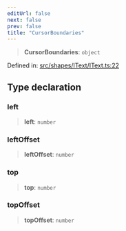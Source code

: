 ```yaml
---
editUrl: false
next: false
prev: false
title: "CursorBoundaries"
---
```


> **CursorBoundaries**: `object`

Defined in: [src/shapes/IText/IText.ts:22](https://github.com/fabricjs/fabric.js/blob/8748628df7e9de00ba77413bfc3ad9e9fe9d4f30/src/shapes/IText/IText.ts#L22)

## Type declaration

### left

> **left**: `number`

### leftOffset

> **leftOffset**: `number`

### top

> **top**: `number`

### topOffset

> **topOffset**: `number`
